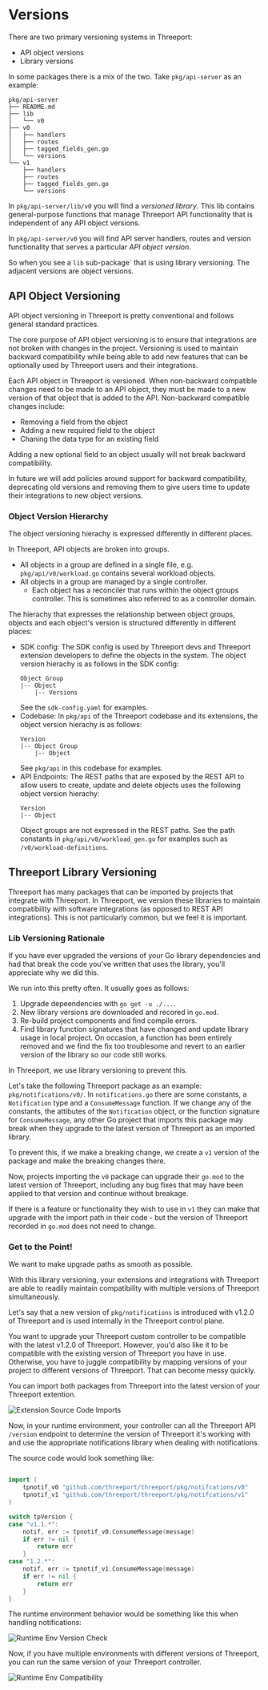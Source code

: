 # Versions

There are two primary versioning systems in Threeport:

* API object versions
* Library versions

In some packages there is a mix of the two.  Take `pkg/api-server` as an
example:

```
pkg/api-server
├── README.md
├── lib
│   └── v0
├── v0
│   ├── handlers
│   ├── routes
│   ├── tagged_fields_gen.go
│   └── versions
└── v1
    ├── handlers
    ├── routes
    ├── tagged_fields_gen.go
    └── versions
```

In `pkg/api-server/lib/v0` you will find a *versioned library*.  This lib contains
general-purpose functions that manage Threeport API functionality that is
independent of any API object versions.

In `pkg/api-server/v0` you will find API server handlers, routes and version
functionality that serves a particular *API object version*.

So when you see a `lib` sub-package` that is using library versioning.  The
adjacent versions are object versions.

## API Object Versioning

API object versioning in Threeport is pretty conventional and follows general
standard practices.

The core purpose of API object versioning is to ensure that integrations are not
broken with changes in the project.  Versioning is used to maintain backward
compatibility while being able to add new features that can be optionally used
by Threeport users and their integrations.

Each API object in Threeport is versioned.  When non-backward compatible changes
need to be made to an API object, they must be made to a new version of that
object that is  added to the API.  Non-backward compatible changes include:

* Removing a field from the object
* Adding a new required field to the object
* Chaning the data type for an existing field

Adding a new optional field to an object usually will not break backward
compatibility.

In future we will add policies around support for backward compatibility,
deprecating old versions and removing them to give users time to update their
integrations to new object versions.

### Object Version Hierarchy

The object versioning hierachy is expressed differently in different places.

In Threeport, API objects are broken into groups.

* All objects in a group are defined in a single file, e.g.
  `pkg/api/v0/workload.go` contains several workload objects.
* All objects in a group are managed by a single controller.
    * Each object has a reconciler that runs within the object groups
      controller.  This is sometimes also referred to as a controller domain.

The hierachy that expresses the relationship between object groups, objects and
each object's version is structured differently in different places:

* SDK config: The SDK config is used by Threeport devs and Threeport extension
  developers to define the objects in the system.  The object version hierachy
  is as follows in the SDK config:
  ```
  Object Group
  |-- Object
      |-- Versions
  ```
  See the `sdk-config.yaml` for examples.
* Codebase: In `pkg/api` of the Threeport codebase and its extensions, the object
  version hierachy is as follows:
  ```
  Version
  |-- Object Group
      |-- Object
  ```
  See `pkg/api` in this codebase for examples.
* API Endpoints: The REST paths that are exposed by the REST API to allow users to
  create, update and delete objects uses the following object version hierachy:
  ```
  Version
  |-- Object
  ```
  Object groups are not expressed in the REST paths.  See the path constants in
  `pkg/api/v0/workload_gen.go` for examples such as `/v0/workload-definitions`.

## Threeport Library Versioning

Threeport has many packages that can be imported by projects that integrate with
Threeport.  In Threeport, we version these libraries to maintain compatibility
with software integrations (as opposed to REST API integrations).  This is not
particularly common, but we feel it is important.

### Lib Versioning Rationale

If you have ever upgraded the versions of your Go library dependencies and had
that break the code you've written that uses the library, you'll appreciate why
we did this.

We run into this pretty often.  It usually goes as follows:

1. Upgrade depeendencies with `go get -u ./...`.
1. New library versions are downloaded and recored in `go.mod`.
1. Re-build project components and find compile errors.
1. Find library function signatures that have changed and update library usage in
   local project.  On occasion, a function has been entirely removed and we find
   the fix too troublesome and revert to an earlier version of the library so
   our code still works.

In Threeport, we use library versioning to prevent this.

Let's take the following Threeport package as an example:
`pkg/notifications/v0/`.  In `notifications.go` there are some constants, a
`Notification` type and a `ConsumeMessage` function.  If we change any of the
constants, the attibutes of the `Notification` object, or the function signature
for `ConsumeMessage`, any other Go project that imports this package may
break when they upgrade to the latest version of Threeport as an imported
library.

To prevent this, if we make a breaking change, we create a `v1` version of the
package and make the breaking changes there.

Now, projects importing the `v0` package can upgrade their `go.mod` to the
latest version of Threeport, including any bug fixes that may have been applied
to that version and continue without breakage.

If there is a feature or functionality they wish to use in `v1` they can make
that upgrade with the import path in their code - but the version of Threeport
recorded in `go.mod` does not need to change.

### Get to the Point!

We want to make upgrade paths as smooth as possible.

With this library versioning, your extensions and integrations with Threeport
are able to readily maintain compatibility with multiple versions of Threeport
simultaneously.

Let's say that a new version of `pkg/notifications` is introduced with v1.2.0 of
Threeport and is used internally in the Threeport control plane.

You want to upgrade your Threeport custom controller to be compatible with the
latest v1.2.0 of Threeport.  However, you'd also like it to be compatible with
the existing version of Threeport you have in use.  Otherwise, you have
to juggle compatibility by mapping versions of your project to different
versions of Threeport.  That can become messy quickly.

You can import both packages from Threeport into the latest version of your
Threeport extention.

![Extension Source Code Imports](img/ThreeportLibVersioningImports.png)

Now, in your runtime environment, your controller can all the Threeport API
`/version` endpoint to determine the version of Threeport it's working with and
use the appropriate notifications library when dealing with notifications.

The source code would look something like:

```go

import (
	tpnotif_v0 "github.com/threeport/threeport/pkg/notifcations/v0"
	tpnotif_v1 "github.com/threeport/threeport/pkg/notifcations/v1"
)

switch tpVersion {
case "v1.1.*":
	notif, err := tpnotif_v0.ConsumeMessage(message)
	if err != nil {
		return err
	}
case "1.2.*":
	notif, err := tpnotif_v1.ConsumeMessage(message)
	if err != nil {
		return err
	}
}
```

The runtime environment behavior would be something like this when handling
notifications:

![Runtime Env Version Check](img/ThreeportLibVersioningVersionCheck.png)

Now, if you have multiple environments with different versions of Threeport, you
can run the same version of your Threeport controller.

![Runtime Env Compatibility](img/ThreeportLibVersioningEnvCompatibility.png)

